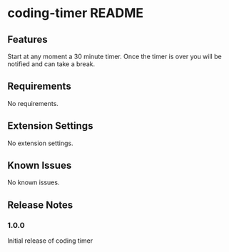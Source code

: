 # coding-timer README
## Features

Start at any moment a 30 minute timer. Once the timer is over you will be notified and can take a break.

## Requirements

No requirements.

## Extension Settings

No extension settings.

## Known Issues

No known issues.

## Release Notes

### 1.0.0

Initial release of coding timer